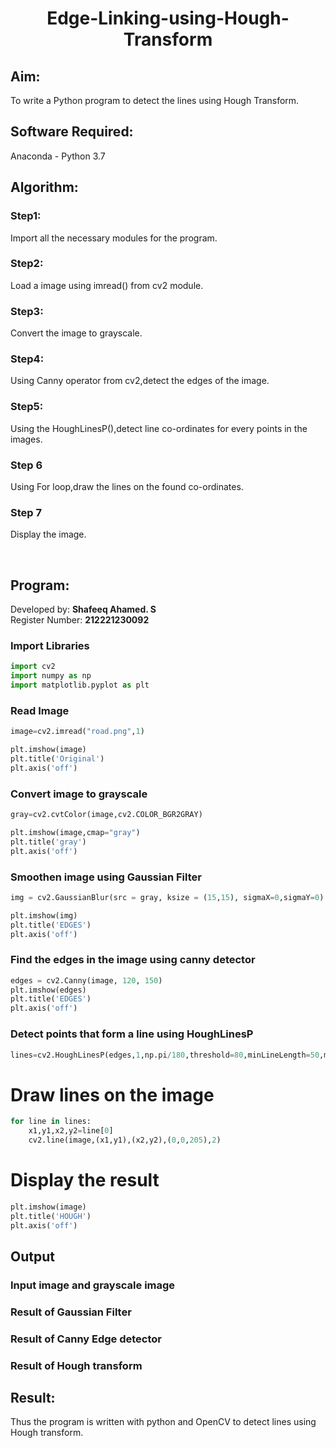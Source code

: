 # <p align="center">Edge-Linking-using-Hough-Transform</p>
## Aim:
To write a Python program to detect the lines using Hough Transform.

## Software Required:
Anaconda - Python 3.7

## Algorithm:
### Step1:
Import all the necessary modules for the program.
### Step2:
Load a image using imread() from cv2 module.
### Step3:
Convert the image to grayscale.
### Step4:
Using Canny operator from cv2,detect the edges of the image.
### Step5:
Using the HoughLinesP(),detect line co-ordinates for every points in the images.
### Step 6
Using For loop,draw the lines on the found co-ordinates.
### Step 7
Display the image.

</br>

## Program:
Developed by: **Shafeeq Ahamed. S**
</br>
Register Number: **212221230092**

### Import Libraries
```py
import cv2
import numpy as np
import matplotlib.pyplot as plt
```
### Read Image
```py
image=cv2.imread("road.png",1)

plt.imshow(image)
plt.title('Original')
plt.axis('off')
```
### Convert image to grayscale
```py
gray=cv2.cvtColor(image,cv2.COLOR_BGR2GRAY)

plt.imshow(image,cmap="gray")
plt.title('gray')
plt.axis('off')
```

### Smoothen image using Gaussian Filter
```py
img = cv2.GaussianBlur(src = gray, ksize = (15,15), sigmaX=0,sigmaY=0)

plt.imshow(img)
plt.title('EDGES')
plt.axis('off')
```
### Find the edges in the image using canny detector
```py
edges = cv2.Canny(image, 120, 150)
plt.imshow(edges)
plt.title('EDGES')
plt.axis('off')
```
### Detect points that form a line using HoughLinesP
```py
lines=cv2.HoughLinesP(edges,1,np.pi/180,threshold=80,minLineLength=50,maxLineGap=250)
```
# Draw lines on the image
```py
for line in lines:
    x1,y1,x2,y2=line[0]
    cv2.line(image,(x1,y1),(x2,y2),(0,0,205),2)
```
# Display the result
```py
plt.imshow(image)
plt.title('HOUGH')
plt.axis('off')
```
## Output

### Input image and grayscale image
### Result of Gaussian Filter
### Result of Canny Edge detector
### Result of Hough transform


## Result:
Thus the program is written with python and OpenCV to detect lines using Hough transform. 
